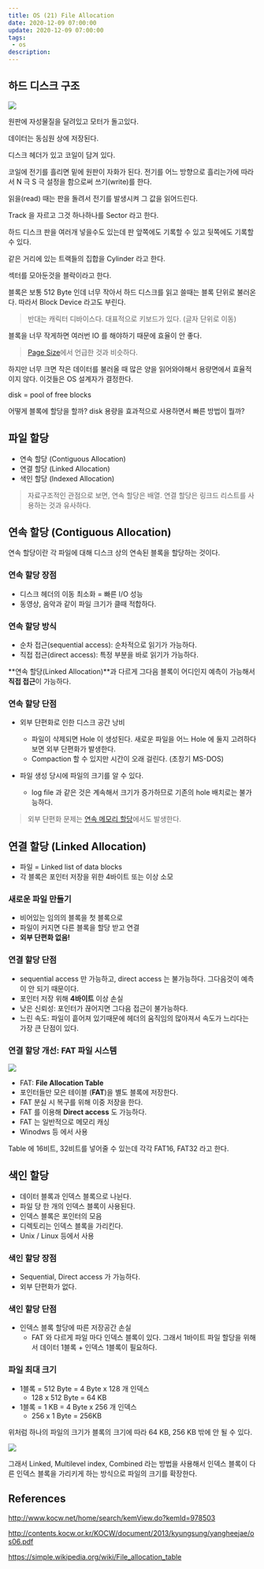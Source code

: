 ```yaml
---
title: OS (21) File Allocation
date: 2020-12-09 07:00:00
update: 2020-12-09 07:00:00
tags:
 - os
description:
---
```


## 하드 디스크 구조

![](./images/2020-12-09-hard-disk.png)

원판에 자성물질을 달려있고 모터가 돌고있다.

데이터는 동심원 상에 저장된다.

디스크 헤더가 있고 코일이 담겨 있다.

코일에 전기를 흘리면 밑에 원판이 자화가 된다. 전기를 어느 방향으로 흘리는가에 따라서 N 극 S 극 설정을 함으로써 쓰기(write)를 한다.

읽을(read) 때는 판을 돌려서 전기를 발생시켜 그 값을 읽어드린다.

Track 을 자르고 그것 하나하나를 Sector 라고 한다.

하드 디스크 판을 여러개 넣을수도 있는데 판 앞쪽에도 기록할 수 있고 뒷쪽에도 기록할 수 있다.

같은 거리에 있는 트랙들의 집합을 Cylinder 라고 한다.

섹터를 모아둔것을 블락이라고 한다.

블록은 보통 512 Byte 인데 너무 작아서 하드 디스크를 읽고 쓸때는 블록 단위로 불러온다. 따라서 Block Device 라고도 부린다.

> 반대는 캐릭터 디바이스다. 대표적으로 키보드가 있다. (글자 단위로 이동)

블록을 너무 작게하면 여러번 IO 를 해야하기 때문에 효율이 안 좋다.

> [Page Size](</os/os-(20)-page-size/>)에서 언급한 것과 비슷하다.

하지만 너무 크면 작은 데이터를 불러올 때 많은 양을 읽어와야해서 용량면에서 효율적이지 않다. 이것들은 OS 설계자가 결정한다.

disk = pool of free blocks

어떻게 블록에 할당을 할까? disk 용량을 효과적으로 사용하면서 빠른 방법이 뭘까?

## 파일 할당

- 연속 할당 (Contiguous Allocation)
- 연결 할당 (Linked Allocation)
- 색인 할당 (Indexed Allocation)

> 자료구조적인 관점으로 보면, 연속 할당은 배열. 연결 할당은 링크드 리스트를 사용하는 것과 유사하다.

## 연속 할당 (Contiguous Allocation)

연속 할당이란 각 파일에 대해 디스크 상의 연속된 블록을 할당하는 것이다.

### 연속 할당 장점

- 디스크 헤더의 이동 최소화 = 빠른 I/O 성능
- 동영상, 음악과 같이 파일 크기가 클때 적합하다.

### 연속 할당 방식

- 순차 접근(sequential access): 순차적으로 읽기가 가능하다.
- 직접 접근(direct access): 특정 부분을 바로 읽기가 가능하다.

**연속 할당(Linked Allocation)**과 다르게 그다음 블록이 어디인지 예측이 가능해서 **직접 접근**이 가능하다.

### 연속 할당 단점

- 외부 단편화로 인한 디스크 공간 낭비

  - 파일이 삭제되면 Hole 이 생성된다. 새로운 파일을 어느 Hole 에 둘지 고려하다보면 외부 단편화가 발생한다.
  - Compaction 할 수 있지만 시간이 오래 걸린다. (초창기 MS-DOS)

- 파일 생성 당시에 파일의 크기를 알 수 있다.
  - log file 과 같은 것은 계속해서 크기가 증가하므로 기존의 hole 배치로는 불가능하다.

> 외부 단편화 문제는 [연속 메모리 할당](</os/os-(16)-memory-allocation/>)에서도 발생한다.

## 연결 할당 (Linked Allocation)

- 파일 = Linked list of data blocks
- 각 블록은 포인터 저장을 위한 4바이트 또는 이상 소모

### 새로운 파일 만들기

- 비어있는 임의의 블록을 첫 블록으로
- 파일이 커지면 다른 블록을 할당 받고 연결
- **외부 단편화 없음!**

### 연결 할당 단점

- sequential access 만 가능하고, direct access 는 불가능하다. 그다음것이 예측이 안 되기 때문이다.
- 포인터 저장 위해 **4바이트** 이상 손실
- 낮은 신뢰성: 포인터가 끊어지면 그다음 접근이 불가능하다.
- 느린 속도: 파일이 흩어져 있기때문에 헤더의 움직임의 많아져서 속도가 느리다는 가장 큰 단점이 있다.

### 연결 할당 개선: FAT 파일 시스템

![](./images/2020-12-09-fat.png)

- FAT: **File Allocation Table**
- 포인터들만 모은 테이블 (**FAT**)을 별도 블록에 저장한다.
- FAT 분실 시 복구를 위해 이중 저장을 한다.
- FAT 를 이용해 **Direct access** 도 가능하다.
- FAT 는 일반적으로 메모리 캐싱
- Winodws 등 에서 사용

Table 에 16비트, 32비트를 넣어줄 수 있는데 각각 FAT16, FAT32 라고 한다.

## 색인 할당

- 데이터 블록과 인덱스 블록으로 나뉜다.
- 파일 당 한 개의 인덱스 블록이 사용된다.
- 인덱스 블록은 포인터의 모음
- 디렉토리는 인덱스 블록을 가리킨다.
- Unix / Linux 등에서 사용

### 색인 할당 장점

- Sequential, Direct access 가 가능하다.
- 외부 단편화가 없다.

### 색인 할당 단점

- 인덱스 블록 할당에 따른 저장공간 손실
  - FAT 와 다르게 파일 마다 인덱스 블록이 있다. 그래서 1바이트 파일 할당을 위해서 데이터 1블록 + 인덱스 1블록이 필요하다.

### 파일 최대 크기

- 1블록 = 512 Byte = 4 Byte x 128 개 인덱스
  - 128 x 512 Byte = 64 KB
- 1블록 = 1 KB = 4 Byte x 256 개 인덱스
  - 256 x 1 Byte = 256KB

위처럼 하나의 파일의 크기가 블록의 크기에 따라 64 KB, 256 KB 밖에 안 될 수 있다.

![](./images/2020-12-09-index-block.png)

그래서 Linked, Multilevel index, Combined 라는 방법을 사용해서 인덱스 블록이 다른 인덱스 블록을 가리키게 하는 방식으로 파일의 크기를 확장한다.

## References

http://www.kocw.net/home/search/kemView.do?kemId=978503

http://contents.kocw.or.kr/KOCW/document/2013/kyungsung/yangheejae/os06.pdf

https://simple.wikipedia.org/wiki/File_allocation_table
